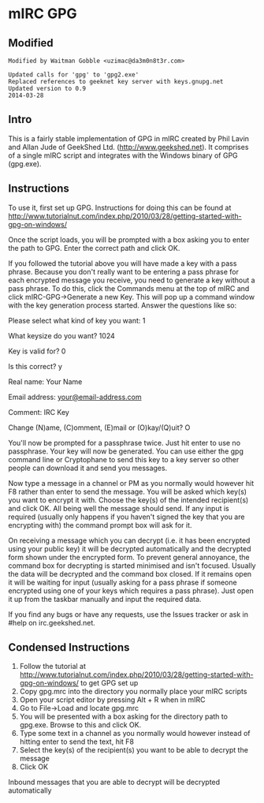 mIRC GPG
========

Modified
--------

```
Modified by Waitman Gobble <uzimac@da3m0n8t3r.com>

Updated calls for 'gpg' to 'gpg2.exe'
Replaced references to geeknet key server with keys.gnupg.net
Updated version to 0.9
2014-03-28
```

Intro
-----

This is a fairly stable implementation of GPG in mIRC created by Phil Lavin and Allan Jude of GeekShed Ltd. (http://www.geekshed.net).
It comprises of a single mIRC script and integrates with the Windows binary of GPG (gpg.exe).

Instructions
------------

To use it, first set up GPG. Instructions for doing this can be found at http://www.tutorialnut.com/index.php/2010/03/28/getting-started-with-gpg-on-windows/ 

Once the script loads, you will be prompted with a box asking you to enter the path to GPG. Enter the correct path and click OK. 

If you followed the tutorial above you will have made a key with a pass phrase. Because you don't really want to be entering a pass phrase for each encrypted message you receive, you need to generate a key without a pass phrase. To do this, click the Commands menu at the top of mIRC and click mIRC-GPG->Generate a new Key. This will pop up a command window with the key generation process started. Answer the questions like so: 

Please select what kind of key you want: 1 

What keysize do you want? 1024 

Key is valid for? 0 

Is this correct? y 

Real name: Your Name 

Email address: your@email-address.com 

Comment: IRC Key 

Change (N)ame, (C)omment, (E)mail or (O)kay/(Q)uit? O 

You'll now be prompted for a passphrase twice. Just hit enter to use no passphrase. Your key will now be generated. You can use either the gpg command line or Cryptophane to send this key to a key server so other people can download it and send you messages. 

Now type a message in a channel or PM as you normally would however hit F8 rather than enter to send the message. You will be asked which key(s) you want to encrypt it with. Choose the key(s) of the intended recipient(s) and click OK. All being well the message should send. If any input is required (usually only happens if you haven't signed the key that you are encrypting with) the command prompt box will ask for it. 

On receiving a message which you can decrypt (i.e. it has been encrypted using your public key) it will be decrypted automatically and the decrypted form shown under the encrypted form. To prevent general annoyance, the command box for decrypting is started minimised and isn't focused. Usually the data will be decrypted and the command box closed. If it remains open it will be waiting for input (usually asking for a pass phrase if someone encrypted using one of your keys which requires a pass phrase). Just open it up from the taskbar manually and input the required data. 

If you find any bugs or have any requests, use the Issues tracker or ask in #help on irc.geekshed.net.

Condensed Instructions
------------

1. Follow the tutorial at http://www.tutorialnut.com/index.php/2010/03/28/getting-started-with-gpg-on-windows/ to get GPG set up
2. Copy gpg.mrc into the directory you normally place your mIRC scripts
3. Open your script editor by pressing Alt + R when in mIRC
4. Go to File->Load and locate gpg.mrc
5. You will be presented with a box asking for the directory path to gpg.exe. Browse to this and click OK.
6. Type some text in a channel as you normally would however instead of hitting enter to send the text, hit F8
7. Select the key(s) of the recipient(s) you want to be able to decrypt the message
8. Click OK

Inbound messages that you are able to decrypt will be decrypted automatically
